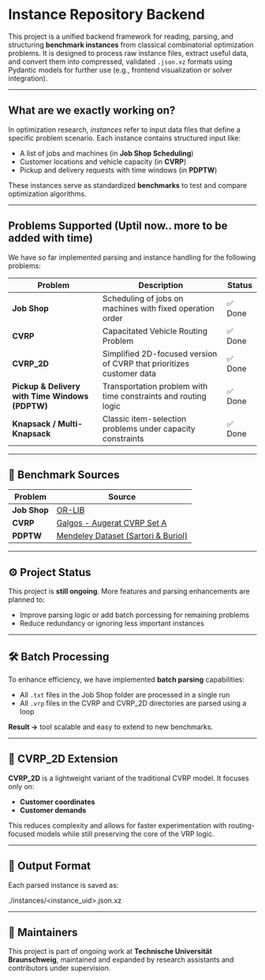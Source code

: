# Instance Repository Backend

This project is a unified backend framework for reading, parsing, and
structuring **benchmark instances** from classical combinatorial optimization
problems. It is designed to process raw instance files, extract useful data, and
convert them into compressed, validated `.json.xz` formats using Pydantic models
for further use (e.g., frontend visualization or solver integration).

---

## What are we exactly working on?

In optimization research, _instances_ refer to input data files that define a
specific problem scenario. Each instance contains structured input like:

- A list of jobs and machines (in **Job Shop Scheduling**)
- Customer locations and vehicle capacity (in **CVRP**)
- Pickup and delivery requests with time windows (in **PDPTW**)

These instances serve as standardized **benchmarks** to test and compare
optimization algorithms.

---

## Problems Supported (Uptil now.. more to be added with time)

We have so far implemented parsing and instance handling for the following
problems:

| Problem                                         | Description                                                          | Status  |
| ----------------------------------------------- | -------------------------------------------------------------------- | ------- |
| **Job Shop**                                    | Scheduling of jobs on machines with fixed operation order            | ✅ Done |
| **CVRP**                                        | Capacitated Vehicle Routing Problem                                  | ✅ Done |
| **CVRP_2D**                                     | Simplified 2D-focused version of CVRP that prioritizes customer data | ✅ Done |
| **Pickup & Delivery with Time Windows (PDPTW)** | Transportation problem with time constraints and routing logic       | ✅ Done |
| **Knapsack / Multi-Knapsack**                   | Classic item-selection problems under capacity constraints           | ✅ Done |

---

## 🔗 Benchmark Sources

| Problem      | Source                                                                                                 |
| ------------ | ------------------------------------------------------------------------------------------------------ |
| **Job Shop** | [OR-LIB](https://people.brunel.ac.uk/~mastjjb/jeb/orlib/jobshopinfo.html)                              |
| **CVRP**     | [Galgos - Augerat CVRP Set A](http://vrp.galgos.inf.puc-rio.br/media/com_vrp/instances/A/A-n32-k5.vrp) |
| **PDPTW**    | [Mendeley Dataset (Sartori & Buriol)](https://data.mendeley.com/datasets/wr2ct4r22f/2)                 |

---

## ⚙️ Project Status

This project is **still ongoing**. More features and parsing enhancements are
planned to:

- Improve parsing logic or add batch porcessing for remaining problems
- Reduce redundancy or ignoring less important instances

---

## 🛠️ Batch Processing

To enhance efficiency, we have implemented **batch parsing** capabilities:

- All `.txt` files in the Job Shop folder are processed in a single run
- All `.vrp` files in the CVRP and CVRP_2D directories are parsed using a loop

**Result ->** tool scalable and easy to extend to new benchmarks.

---

## 🧩 CVRP_2D Extension

**CVRP_2D** is a lightweight variant of the traditional CVRP model. It focuses
only on:

- **Customer coordinates**
- **Customer demands**

This reduces complexity and allows for faster experimentation with
routing-focused models while still preserving the core of the VRP logic.

---

## 📁 Output Format

Each parsed instance is saved as:

./instances/<instance_uid>.json.xz

---

## 👤 Maintainers

This project is part of ongoing work at **Technische Universität Braunschweig**,
maintained and expanded by research assistants and contributors under
supervision.
